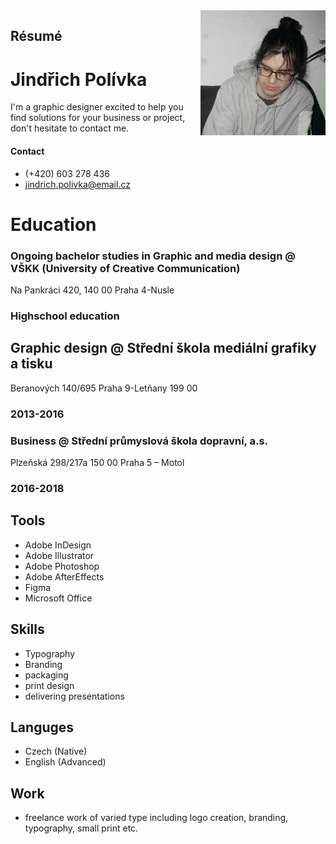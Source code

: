 
<img align="right" width="200" height="200" src="ME.jpg">

## Résumé

# Jindřich Polívka

I'm a graphic designer excited to help you find solutions for your business or project, don't hesitate to contact me.

#### Contact
- (+420) 603 278 436
- jindrich.polivka@email.cz


# Education
### Ongoing bachelor studies in Graphic and media design  @ VŠKK (University of Creative Communication)
Na Pankráci 420, 140 00 Praha 4-Nusle

### Highschool education
## Graphic design @ Střední škola mediální grafiky a tisku
Beranových 140/695
Praha 9-Letňany
199 00
### 2013-2016

### Business @ Střední průmyslová škola dopravní, a.s.
Plzeňská 298/217a
150 00 Praha 5 – Motol
### 2016-2018


## Tools
- Adobe InDesign
- Adobe Illustrator
- Adobe Photoshop
- Adobe AfterEffects
- Figma
- Microsoft Office

## Skills
- Typography
- Branding
- packaging
- print design
- delivering presentations

## Languges
- Czech (Native)
- English (Advanced)

## Work
- freelance work of varied type including logo creation, branding, typography, small print etc.
